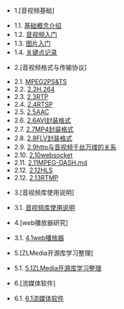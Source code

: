 * 1.[音视频基础]
 - 1.1. [基础概念介绍](1.1基础概念介绍.md)
 - 1.2. [音视频入门](1.2音视频入门.md)
 - 1.3. [图片入门](1.3图片入门.md)
 - 1.4. [关键点记录](1.4关键点记录.md)

* 2.[音视频格式与传输协议]
 - 2.1. [MPEG2PS&TS](2.1MPEG2PS&TS.md)
 - 2.2. [2.2H.264](2.2H.264.md)
 - 2.3. [2.3RTP](2.3RTP.md)
 - 2.4. [2.4RTSP](2.4RTSP.md)
 - 2.5. [2.5AAC](2.5AAC.md)
 - 2.6. [2.6AVI封装格式](2.6AVI封装格式.md)
 - 2.7. [2.7MP4封装格式](2.7MP4封装格式.md)
 - 2.8. [2.8FLV封装格式](2.8FLV封装格式.md)
 - 2.9. [2.9http与音视频千丝万缕的关系](2.9http与音视频千丝万缕的关系.md)
 - 2.10. [2.10websocket](2.10websocket.md)
 - 2.11. [2.11MPEG-DASH.md](2.11MPEG-DASH.md)
 - 2.12. [2.12HLS](2.12HLS.md)
 - 2.12. [2.13RTMP](2.13RTMP.md)

* 3.[音视频库使用说明]
 - 3.1. [音视频库使用说明](3.1音视频库使用说明.md)

* 4.[web播放器研究]
 - 3.1. [4.1web播放器](4.1web播放器.md)
 
* 5.[ZLMedia开源库学习整理]
 - 5.1. [5.1ZLMedia开源库学习整理](5.1ZLMedia开源库学习整理.md)

* 6.[流媒体软件]
 - 6.1. [6.1流媒体软件](6.1流媒体软件.md)